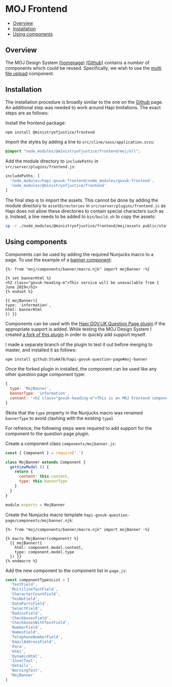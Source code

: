 # MOJ Frontend

- [Overview](#overview)
- [Installation](#installation)
- [Using components](#using-components)

## Overview

The MOJ Design System [(homepage)](https://moj-design-system.herokuapp.com/get-started)
[(Github)](https://github.com/ministryofjustice/moj-frontend/)
contains a number of components which could be reused. Specifically, we wish to
use the [multi file upload](https://moj-design-system.herokuapp.com/components/multi-file-upload)
component.

## Installation

The installation procedure is broadly similar to the one on the [Github](https://github.com/ministryofjustice/moj-frontend/blob/master/docs/installation/installing-with-npm.md)
page. An additional step was needed to work around Hapi limitations. The exact steps are as follows:

Install the frontend package:
```bash
npm install @ministryofjustice/frontend
```

Import the styles by adding a line to `src/cline/sass/application.scss`:
```scss
@import "node_modules/@ministryofjustice/frontend/moj/all";
```

Add the module directory to `includePaths` in `src/server/plugins/frontend.js`:
```js
includePaths: [
  'node_modules/hapi-govuk-frontend/node_modules/govuk-frontend',
  'node_modules/@ministryofjustice/frontend'
]
```

The final step is to import the assets. This cannot be done by adding the module
directory to `assetDirectories` in `src/server/plugins/frontend.js` as Hapi
does not allow these directories to contain special characters such as `@`.
Instead, a line needs to be added to `bin/build.sh` to copy the assets:
```bash
cp -r ./node_modules/@ministryofjustice/frontend/moj/assets public/static
```

## Using components

Components can be used by adding the required Nunjucks macro to a page. To use
the example of a [banner component](https://moj-design-system.herokuapp.com/components/banner):

```Django
{%- from "moj/components/banner/macro.njk" import mojBanner -%}

{% set bannerHtml %}
<h2 class="govuk-heading-m">This service will be unavailable from 1 June 2019</h2>
{% endset %}

{{ mojBanner({
type: 'information',
html: bannerHtml
}) }} 
```

Components can be used with the [Hapi GOV.UK Question Page plugin](https://github.com/DEFRA/hapi-govuk-question-page/) if the appropriate support is added. While
testing the MOJ Design System I created [a fork of this plugin](https://github.com/StuAA78/hapi-govuk-question-page/) in order to quickly add
support myself.

I made a separate branch of the plugin to test it out before merging to master,
and installed it as follows:
```bash
npm install github:StuAA78/hapi-govuk-question-page#moj-banner
```

Once the forked plugin in installed, the component can be used like any other
question page component type:

```js
{
  type: 'MojBanner',
  bannerType: 'information',
  content: '<h2 class="govuk-heading-m">This is an MOJ Frontend component</h2>'
}
```

(Note that the `type` property in the Nunjucks macro was renamed `bannerType` to
avoid clashing with the existing `type`)

For refrence, the following steps were required to add support for the
component to the question page plugin.

Create a component class `components/mojbanner.js`:
```js
const { Component } = require('.')

class MojBanner extends Component {
  getViewModel () {
    return {
      content: this.content,
      type: this.bannerType
    }
  }
}

module.exports = MojBanner
```

Create the Nunjucks macro template `hapi-govuk-question-page/components/mojbanner.njk`:
```django
{%- from "moj/components/banner/macro.njk" import mojBanner -%}

{% macro MojBanner(component) %}
  {{ mojBanner({
    html: component.model.content,
    type: component.model.type
  }) }}
{% endmacro %}
```

Add the new component to the component list in `page.js`:
```javascript
const componentTypesList = [
  'TextField',
  'MultilineTextField',
  'CharacterCountField',
  'YesNoField',
  'DatePartsField',
  'SelectField',
  'RadiosField',
  'CheckboxesField',
  'CheckboxesWithTextField',
  'NumberField',
  'NamesField',
  'TelephoneNumberField',
  'EmailAddressField',
  'Para',
  'Html',
  'DynamicHtml',
  'InsetText',
  'Details',
  'WarningText',
  'MojBanner'
]
```
